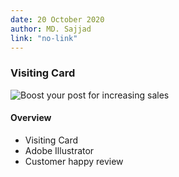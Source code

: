 ```yaml
---
date: 20 October 2020
author: MD. Sajjad
link: "no-link"
---
```


### Visiting Card 

![Boost your post for increasing sales](/images/portfolio/4.jpg)

#### Overview

- Visiting Card
- Adobe Illustrator
- Customer happy review